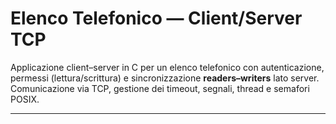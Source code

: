 # Elenco Telefonico — Client/Server TCP

Applicazione client–server in C per un elenco telefonico con autenticazione, permessi (lettura/scrittura) e sincronizzazione **readers–writers** lato server. Comunicazione via TCP, gestione dei timeout, segnali, thread e semafori POSIX.

---
